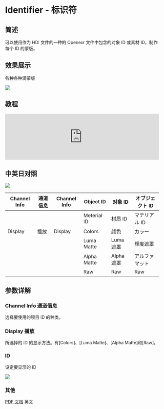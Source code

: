 # Identifier - 标识符

## 简述

可以使用作为 HDI 文件的一种的 Openexr 文件中包含的对象 ID 或素材 ID，制作每个 ID 的蒙版。

## 效果展示

各种各种滴蒙版

![](https://mir.yuelili.com/wp-content/uploads/user/source/2020/05/3D-Channel-identifier1-1.jpeg)

## 教程

<iframe src="https://player.bilibili.com/player.html?bvid=BV1e34y1X7Vj&page=124&high_quality=1" width="100%" allowfullscreen="allowfullscreen" frameborder="0"></iframe>

## 中英日对照

![](https://mir.yuelili.com/wp-content/uploads/user/AE/effects/AE-Effects-3D-Channel-Identifier_cn.png)

| Channel Info | 通道信息 | Channel Info | Object ID   | 对象 ID    | オブジェクト ID |
| ------------ | -------- | ------------ | ----------- | ---------- | --------------- |
|              |          |              | Meterial ID | 材质 ID    | マテリアル ID   |
| Display      | 播放     | Display      | Colors      | 颜色       | カラー          |
|              |          |              | Luma Matte  | Luma 遮罩  | 輝度遮罩        |
|              |          |              | Alpha Matte | Alpha 遮罩 | アルファマット  |
|              |          |              | Raw         | Raw        | Raw             |

## 参数详解

### Channel Info 通道信息

选择要使用的项目 ID 的种类。

### Display 播放

所选择的 ID 的显示方法。有[Colors]、[Luma Matte]、[Alpha Matte]和[Raw]。

### ID

设定要显示的 ID

![](https://mir.yuelili.com/wp-content/uploads/user/source/2020/05/3D-Channel-identifier2-2.jpeg)

### 其他

[PDF 文档](http://www.fnordware.com/ProEXR/ProEXR_Manual.pdf) 英文
